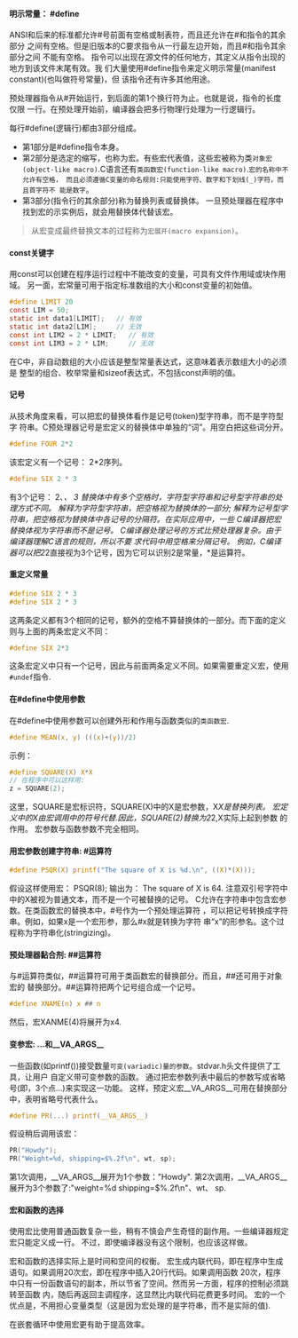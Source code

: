 #### 明示常量： #define
ANSI和后来的标准都允许#号前面有空格或制表符，而且还允许在#和指令的其余部分
之间有空格。但是旧版本的C要求指令从一行最左边开始，而且#和指令其余部分之间
不能有空格。
指令可以出现在源文件的任何地方，其定义从指令出现的地方到该文件末尾有效。我
们大量使用#define指令来定义明示常量(manifest constant)(也叫做符号常量)，但
该指令还有许多其他用途。

预处理器指令从#开始运行，到后面的第1个换行符为止。也就是说，指令的长度仅限
一行。在预处理开始前，编译器会把多行物理行处理为一行逻辑行。


每行#define(逻辑行)都由3部分组成。

* 第1部分是#define指令本身。
* 第2部分是选定的缩写，也称为宏。有些宏代表值，这些宏被称为类`对象宏(object-like
 macro)`.C语言还有`类函数宏(function-like macro)`.`宏的名称中不允许有空格，
而且必须遵循C变量的命名规则:只能使用字符、数字和下划线(_)字符，而且首字符不
能是数字`。
* 第3部分(指令行的其余部分)称为替换列表或替换体。
一旦预处理器在程序中找到宏的示实例后，就会用替换体代替该宏。
> 从宏变成最终替换文本的过程称为`宏展开(macro expansion)`。


#### const关键字
用const可以创建在程序运行过程中不能改变的变量，可具有文件作用域或块作用域。
另一面，宏常量可用于指定标准数组的大小和const变量的初始值。
```c
#define LIMIT 20
const LIM = 50;
static int data1[LIMIT];   // 有效
static int data2[LIM];     // 无效
const int LIM2 = 2 * LIMIT;   // 有效
const int LIM3 = 2 * LIM;     // 无效
```
在C中，非自动数组的大小应该是整型常量表达式，这意味着表示数组大小的必须是
整型的组合、枚举常量和sizeof表达式，不包括const声明的值。


#### 记号
从技术角度来看，可以把宏的替换体看作是记号(token)型字符串，而不是字符型字
符串。C预处理器记号是宏定义的替换体中单独的“词”。用空白把这些词分开。
```c
#define FOUR 2*2
```
该宏定义有一个记号： 2*2序列。
```c
#define SIX 2 * 3
```
有3个记号： 2、*、 3
替换体中有多个空格时，字符型字符串和记号型字符串的处理方式不同。
解释为字符型字符串，把空格视为替换体的一部分;
解释为记号型字符串，把空格视为替换体中各记号的分隔符。在实际应用中，一些
C编译器把宏替换体视为字符串而不是记号。
C编译器处理记号的方式比预处理器复杂。由于编译器理解C语言的规则，所以不要
求代码中用空格来分隔记号。
例如，C编译器可以把2*2直接视为3个记号，因为它可以识别2是常量，*是运算符。


#### 重定义常量
```c
#define SIX 2 * 3
#define SIX 2 * 3
```
这两条定义都有3个相同的记号，额外的空格不算替换体的一部分。而下面的定义
则与上面的两条宏定义不同：
```c
#define SIX 2*3
```
这条宏定义中只有一个记号，因此与前面两条定义不同。如果需要重定义宏，使用
`#undef`指令.


#### 在#define中使用参数
在#define中使用参数可以创建外形和作用与函数类似的`类函数宏`.
```c
#define MEAN(x, y) (((x)+(y))/2)
```
示例：
```c
#define SQUARE(X) X*X
// 在程序中可以这样用:
z = SQUARE(2);
```
这里，SQUARE是宏标识符，SQUARE(X)中的X是宏参数，X*X是替换列表。
宏定义中的X由宏调用中的符号代替.因此，SQUARE(2)替换为2*2,X实际上起到参数
的作用。
宏参数与函数参数不完全相同。


#### 用宏参数创建字符串: #运算符
```c
#define PSQR(X) printf("The square of X is %d.\n", ((X)*(X)));
```
假设这样使用宏：
PSQR(8);
输出为：
The square of X is 64.
注意双引号字符中中的X被视为普通文本，而不是一个可被替换的记号。
C允许在字符串中包含宏参数。在类函数宏的替换本中，#号作为一个预处理运算符
，可以把记号转换成字符串。例如，如果x是一个宏形参，那么#x就是转换为字符
串“x”的形参名。这个过程称为字符串化(stringizing)。


#### 预处理器黏合剂: ##运算符
与#运算符类似，##运算符可用于类函数宏的替换部分。而且，##还可用于对象宏的
替换部分。##运算符把两个记号组合成一个记号。
```c
#define XNAME(n) x ## n
```
然后，宏XANME(4)将展开为x4.


#### 变参宏: ...和__VA_ARGS__
一些函数(如printf())接受数量`可变(variadic)量的参数`。stdvar.h头文件提供了工具，让用户
自定义带可变参数的函数。
通过把宏参数列表中最后的参数写成省略号(即，3个点...)来实现这一功能。
这样，预定义宏__VA_ARGS__可用在替换部分中，表明省略号代表什么。
```c
#define PR(...) printf(__VA_ARGS__)
```
假设稍后调用该宏：
```c
PR("Howdy");
PR("Weight=%d, shipping=$%.2f\n", wt, sp);
```
第1次调用，__VA_ARGS__展开为1个参数："Howdy".
第2次调用，__VA_ARGS__展开为3个参数了:"weight=%d shipping=$%.2f\n"、wt、
sp.


#### 宏和函数的选择
使用宏比使用普通函数复杂一些，稍有不慎会产生奇怪的副作用。一些编译器规定宏只能定义成一行。
不过，即使编译器没有这个限制，也应该这样做。

宏和函数的选择实际上是时间和空间的权衡。
宏生成内联代码，即在程序中生成语句。如果调用20次宏，即在程序中插入20行代码。如果调用函数
20次，程序中只有一份函数语句的副本，所以节省了空间。然而另一方面，程序的控制必须跳转至函数
内，随后再返回主调程序，这显然比内联代码花费更多时间。
宏的一个优点是，不用担心变量类型（这是因为宏处理的是字符串，而不是实际的值).

在嵌套循环中使用宏更有助于提高效率。
